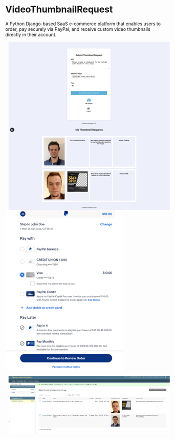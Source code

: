 # VideoThumbnailRequest
A Python Django-based SaaS e-commerce platform that enables users to order, pay securely via PayPal, and receive custom video thumbnails directly in their account.

<p float="left">
  <img src="screenshots/Screenshot00.png" alt="Screenshot00.png" style="float: left; margin-right: 10px;" width="600" hspace="10" />
</p>

<p float="left">
  <img src="screenshots/Screenshot01.png" alt="Screenshot01.png" style="float: left; margin-right: 10px;" width="600" hspace="10" />
</p>

<p>
  <img src="screenshots/Screenshot02.png" alt="Screenshot02.png" height="500" />
</p>

<p float="left">
  <img src="screenshots/Screenshot03.png" alt="Screenshot03.png" style="float: left; margin-right: 10px;" width="600" hspace="10" />
</p>
